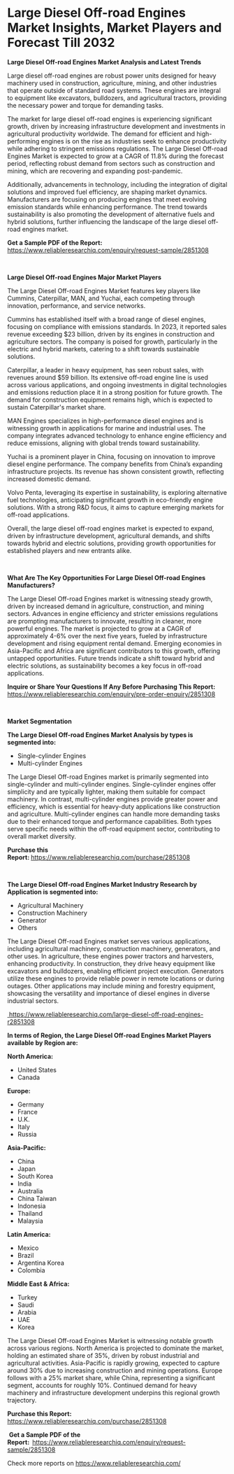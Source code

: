 <p><h1>Large Diesel Off-road Engines Market Insights, Market Players and Forecast Till 2032</h1></p><p><strong>Large Diesel Off-road Engines Market Analysis and Latest Trends</strong></p>
<p><p>Large diesel off-road engines are robust power units designed for heavy machinery used in construction, agriculture, mining, and other industries that operate outside of standard road systems. These engines are integral to equipment like excavators, bulldozers, and agricultural tractors, providing the necessary power and torque for demanding tasks.</p><p>The market for large diesel off-road engines is experiencing significant growth, driven by increasing infrastructure development and investments in agricultural productivity worldwide. The demand for efficient and high-performing engines is on the rise as industries seek to enhance productivity while adhering to stringent emissions regulations. The Large Diesel Off-road Engines Market is expected to grow at a CAGR of 11.8% during the forecast period, reflecting robust demand from sectors such as construction and mining, which are recovering and expanding post-pandemic.</p><p>Additionally, advancements in technology, including the integration of digital solutions and improved fuel efficiency, are shaping market dynamics. Manufacturers are focusing on producing engines that meet evolving emission standards while enhancing performance. The trend towards sustainability is also promoting the development of alternative fuels and hybrid solutions, further influencing the landscape of the large diesel off-road engines market.</p></p>
<p><strong>Get a Sample PDF of the Report:&nbsp;</strong> <a href="https://www.reliableresearchiq.com/enquiry/request-sample/2851308?utm_campaign=3053&utm_medium=2&utm_source=Github&utm_content=ia&utm_term=11032025&utm_id=large-diesel-off-road-engines">https://www.reliableresearchiq.com/enquiry/request-sample/2851308</a></p>
<p>&nbsp;</p>
<p><strong>Large Diesel Off-road Engines Major Market Players</strong></p>
<p><p>The Large Diesel Off-road Engines Market features key players like Cummins, Caterpillar, MAN, and Yuchai, each competing through innovation, performance, and service networks.</p><p>Cummins has established itself with a broad range of diesel engines, focusing on compliance with emissions standards. In 2023, it reported sales revenue exceeding $23 billion, driven by its engines in construction and agriculture sectors. The company is poised for growth, particularly in the electric and hybrid markets, catering to a shift towards sustainable solutions.</p><p>Caterpillar, a leader in heavy equipment, has seen robust sales, with revenues around $59 billion. Its extensive off-road engine line is used across various applications, and ongoing investments in digital technologies and emissions reduction place it in a strong position for future growth. The demand for construction equipment remains high, which is expected to sustain Caterpillar's market share.</p><p>MAN Engines specializes in high-performance diesel engines and is witnessing growth in applications for marine and industrial uses. The company integrates advanced technology to enhance engine efficiency and reduce emissions, aligning with global trends toward sustainability. </p><p>Yuchai is a prominent player in China, focusing on innovation to improve diesel engine performance. The company benefits from China’s expanding infrastructure projects. Its revenue has shown consistent growth, reflecting increased domestic demand.</p><p>Volvo Penta, leveraging its expertise in sustainability, is exploring alternative fuel technologies, anticipating significant growth in eco-friendly engine solutions. With a strong R&D focus, it aims to capture emerging markets for off-road applications.</p><p>Overall, the large diesel off-road engines market is expected to expand, driven by infrastructure development, agricultural demands, and shifts towards hybrid and electric solutions, providing growth opportunities for established players and new entrants alike.</p></p>
<p>&nbsp;</p>
<p><strong>What Are The Key Opportunities For Large Diesel Off-road Engines Manufacturers?</strong></p>
<p><p>The Large Diesel Off-road Engines market is witnessing steady growth, driven by increased demand in agriculture, construction, and mining sectors. Advances in engine efficiency and stricter emissions regulations are prompting manufacturers to innovate, resulting in cleaner, more powerful engines. The market is projected to grow at a CAGR of approximately 4-6% over the next five years, fueled by infrastructure development and rising equipment rental demand. Emerging economies in Asia-Pacific and Africa are significant contributors to this growth, offering untapped opportunities. Future trends indicate a shift toward hybrid and electric solutions, as sustainability becomes a key focus in off-road applications.</p></p>
<p><strong>Inquire or Share Your Questions If Any Before Purchasing This Report:</strong> <a href="https://www.reliableresearchiq.com/enquiry/pre-order-enquiry/2851308?utm_campaign=3053&utm_medium=2&utm_source=Github&utm_content=ia&utm_term=11032025&utm_id=large-diesel-off-road-engines">https://www.reliableresearchiq.com/enquiry/pre-order-enquiry/2851308</a></p>
<p>&nbsp;</p>
<p><strong>Market Segmentation</strong></p>
<p><strong>The Large Diesel Off-road Engines Market Analysis by types is segmented into:</strong></p>
<p><ul><li>Single-cylinder Engines</li><li>Multi-cylinder Engines</li></ul></p>
<p><p>The Large Diesel Off-road Engines market is primarily segmented into single-cylinder and multi-cylinder engines. Single-cylinder engines offer simplicity and are typically lighter, making them suitable for compact machinery. In contrast, multi-cylinder engines provide greater power and efficiency, which is essential for heavy-duty applications like construction and agriculture. Multi-cylinder engines can handle more demanding tasks due to their enhanced torque and performance capabilities. Both types serve specific needs within the off-road equipment sector, contributing to overall market diversity.</p></p>
<p><strong>Purchase this Report:&nbsp;</strong><a href="https://www.reliableresearchiq.com/purchase/2851308?utm_campaign=3053&utm_medium=2&utm_source=Github&utm_content=ia&utm_term=11032025&utm_id=large-diesel-off-road-engines">https://www.reliableresearchiq.com/purchase/2851308</a></p>
<p>&nbsp;</p>
<p><strong>The Large Diesel Off-road Engines Market Industry Research by Application is segmented into:</strong></p>
<p><ul><li>Agricultural Machinery</li><li>Construction Machinery</li><li>Generator</li><li>Others</li></ul></p>
<p><p>The Large Diesel Off-road Engines market serves various applications, including agricultural machinery, construction machinery, generators, and other uses. In agriculture, these engines power tractors and harvesters, enhancing productivity. In construction, they drive heavy equipment like excavators and bulldozers, enabling efficient project execution. Generators utilize these engines to provide reliable power in remote locations or during outages. Other applications may include mining and forestry equipment, showcasing the versatility and importance of diesel engines in diverse industrial sectors.</p></p>
<p><a href="https://www.reliableresearchiq.com/large-diesel-off-road-engines-r2851308?utm_campaign=3053&utm_medium=2&utm_source=Github&utm_content=ia&utm_term=11032025&utm_id=large-diesel-off-road-engines">&nbsp;https://www.reliableresearchiq.com/large-diesel-off-road-engines-r2851308</a></p>
<p><strong>In terms of Region, the Large Diesel Off-road Engines Market Players available by Region are:</strong></p>
<p>
    <p> <strong> North America: </strong>
        <ul>
            <li>United States</li>
            <li>Canada</li>
        </ul>
        </p> 
    <p> <strong> Europe: </strong>
        <ul>
            <li>Germany</li>
            <li>France</li>
            <li>U.K.</li>
            <li>Italy</li>
            <li>Russia</li>
        </ul>
        </p> 
    <p> <strong> Asia-Pacific: </strong>
        <ul>
            <li>China</li>
            <li>Japan</li>
            <li>South Korea</li>
            <li>India</li>
            <li>Australia</li>
            <li>China Taiwan</li>
            <li>Indonesia</li>
            <li>Thailand</li>
            <li>Malaysia</li>
        </ul>
        </p> 
    <p> <strong> Latin America: </strong>
        <ul>
            <li>Mexico</li>
            <li>Brazil</li>
            <li>Argentina Korea</li>
            <li>Colombia</li>
        </ul>
        </p> 
    <p> <strong> Middle East & Africa: </strong>
        <ul>
            <li>Turkey</li>
            <li>Saudi</li>
            <li>Arabia</li>
            <li>UAE</li>
            <li>Korea</li>
        </ul>
    </p>
    </p>
<p><p>The Large Diesel Off-road Engines Market is witnessing notable growth across various regions. North America is projected to dominate the market, holding an estimated share of 35%, driven by robust industrial and agricultural activities. Asia-Pacific is rapidly growing, expected to capture around 30% due to increasing construction and mining operations. Europe follows with a 25% market share, while China, representing a significant segment, accounts for roughly 10%. Continued demand for heavy machinery and infrastructure development underpins this regional growth trajectory.</p></p>
<p><strong>Purchase this Report: </strong><a href="https://www.reliableresearchiq.com/purchase/2851308?utm_campaign=3053&utm_medium=2&utm_source=Github&utm_content=ia&utm_term=11032025&utm_id=large-diesel-off-road-engines">https://www.reliableresearchiq.com/purchase/2851308</a></p>
<p>&nbsp;<strong>Get a Sample PDF of the Report:&nbsp;&nbsp;</strong><a href="https://www.reliableresearchiq.com/enquiry/request-sample/2851308?utm_campaign=3053&utm_medium=2&utm_source=Github&utm_content=ia&utm_term=11032025&utm_id=large-diesel-off-road-engines">https://www.reliableresearchiq.com/enquiry/request-sample/2851308</a></p>
<p><strong></strong></p>
<p>Check more reports on <a href="https://www.reliableresearchiq.com/?utm_campaign=3053&utm_medium=2&utm_source=Github&utm_content=ia&utm_term=11032025&utm_id=large-diesel-off-road-engines">https://www.reliableresearchiq.com/</a></p>
